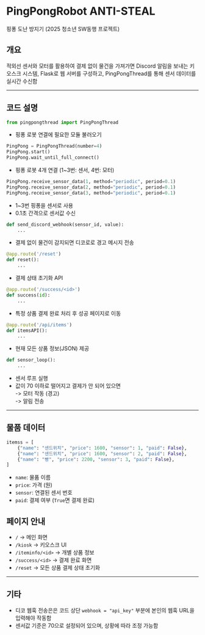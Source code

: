 # PingPongRobot ANTI-STEAL  
핑퐁 도난 방지기 (2025 청소년 SW동행 프로젝트)

## 개요  
적외선 센서와 모터를 활용하여 결제 없이 물건을 가져가면 Discord 알림을 보내는 키오스크 시스템,
Flask로 웹 서버를 구성하고, PingPongThread를 통해 센서 데이터를 실시간 수신함

---

## 코드 설명

```py
from pingpongthread import PingPongThread
```
- 핑퐁 로봇 연결에 필요한 모듈 불러오기

```py
PingPong = PingPongThread(number=4)
PingPong.start()
PingPong.wait_until_full_connect()
```
- 핑퐁 로봇 4개 연결 (1~3번: 센서, 4번: 모터)

```py
PingPong.receive_sensor_data(1, method="periodic", period=0.1)
PingPong.receive_sensor_data(2, method="periodic", period=0.1)
PingPong.receive_sensor_data(3, method="periodic", period=0.1)
```
- 1~3번 핑퐁을 센서로 사용  
- 0.1초 간격으로 센서값 수신

```py
def send_discord_webhook(sensor_id, value):
    ...
```
- 결제 없이 물건이 감지되면 디코로로 경고 메시지 전송

```py
@app.route('/reset')
def reset():
    ...
```
- 결제 상태 초기화 API

```py
@app.route('/success/<id>')
def success(id):
    ...
```
- 특정 상품 결제 완료 처리 후 성공 페이지로 이동

```py
@app.route('/api/items')
def itemsAPI():
    ...
```
- 현재 모든 상품 정보(JSON) 제공

```py
def sensor_loop():
    ...
```
- 센서 루프 실행  
- 값이 70 이하로 떨어지고 결제가 안 되어 있으면  
  -> 모터 작동 (경고)  
  -> 알림 전송

---

## 물품 데이터

```py
itemss = [
    {"name": "샌드위치", "price": 1600, "sensor": 1, "paid": False},
    {"name": "샌드위치", "price": 1600, "sensor": 2, "paid": False},
    {"name": "빵", "price": 2200, "sensor": 3, "paid": False},
]
```

- `name`: 물품 이름  
- `price`: 가격 (원)  
- `sensor`: 연결된 센서 번호  
- `paid`: 결제 여부 (`True`면 결제 완료)



## 페이지 안내

- `/` → 메인 화면  
- `/kiosk` → 키오스크 UI  
- `/iteminfo/<id>` → 개별 상품 정보  
- `/success/<id>` → 결제 완료 화면  
- `/reset` → 모든 상품 결제 상태 초기화  

---

## 기타

- 디코 웹훅 전송은은 코드 상단 `webhook = "api_key"` 부분에 본인의 웹훅 URL을 입력해야 작동함
- 센서값 기준은 70으로 설정되어 있으며, 상황에 따라 조정 가능함